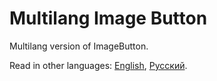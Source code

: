 # Multilang Image Button

Multilang version of ImageButton.

Read in other languages: [English](README.md), [Русский](README.ru.md).
